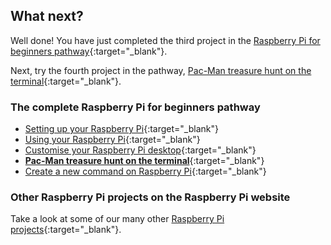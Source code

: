 ## What next?

Well done! You have just completed the third project in the [Raspberry Pi for beginners pathway](https://projects.raspberrypi.org/en/pathways/raspberry-pi-beginners){:target="_blank"}.

Next, try the fourth project in the pathway, [Pac-Man treasure hunt on the terminal](https://projects.raspberrypi.org/en/projects/pacman-terminal){:target="_blank"}. 

### The complete Raspberry Pi for beginners pathway
 
+ [Setting up your Raspberry Pi](https://projects.raspberrypi.org/en/projects/raspberry-pi-setting-up/){:target="_blank"}
+ [Using your Raspberry Pi](https://projects.raspberrypi.org/en/projects/raspberry-pi-using/){:target="_blank"}
+ [Customise your Raspberry Pi desktop](https://projects.raspberrypi.org/en/projects/custom-pi-desktop/){:target="_blank"}
+ [**Pac-Man treasure hunt on the terminal**](https://projects.raspberrypi.org/en/projects/pacman-terminal){:target="_blank"}
+ [Create a new command on Raspberry Pi](https://projects.raspberrypi.org/en/projects/raspberry-pi-command/){:target="_blank"}

### Other Raspberry Pi projects on the Raspberry Pi website

Take a look at some of our many other [Raspberry Pi projects](https://projects.raspberrypi.org/en/projects?hardware%5B%5D=raspberry-pi){:target="_blank"}.
